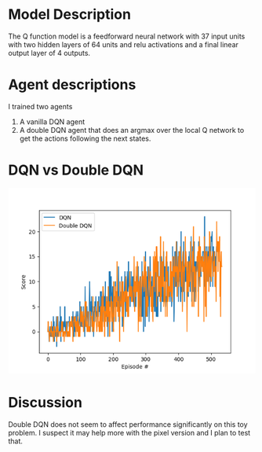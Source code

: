 # Model Description
The Q function model is a feedforward neural network with 37 input units with two hidden layers of 64 units and relu activations and a final linear output layer of 4 outputs.

# Agent descriptions
I trained two agents
1. A vanilla DQN agent
2. A double DQN agent that does an argmax over the local Q network to get the actions following the next states. 

# DQN vs Double DQN
![](score_comparison.png)


# Discussion
Double DQN does not seem to affect performance significantly on this toy problem. I suspect it may help more with the pixel version and I plan to test that. 
